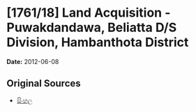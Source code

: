 # [1761/18] Land Acquisition - Puwakdandawa, Beliatta D/S Division, Hambanthota District

**Date:** 2012-06-08

## Original Sources

- [සිංහල](https://documents.gov.lk/view/extra-gazettes/2012/6/1761-18_S.pdf)
